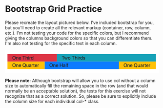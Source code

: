 # Bootstrap Grid Practice
Please recreate the layout pictured below.  I've included bootstrap for you, but you'll need to create all the relevant markup (container, row, column, etc.). I'm not testing your code for the specific colors, but I recommend giving the columns background colors so that you can differentiate them.  I'm also not testing for the specific text in each column.

![Solution Output](./image.png)

**Please note:** Although bootstrap will allow you to use col without a column size to automatically fill the remaining space in the row (and that would normally be an acceptable solution), the tests for this exercise will not recognize that as a correct solution. So, please be sure to explicitly include the column size for each individual col-* class.